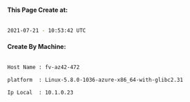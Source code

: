 
   
#### This Page Create at:

```bash

2021-07-21 - 10:53:42 UTC

```

#### Create By Machine:

```bash

Host Name : fv-az42-472

platform  : Linux-5.8.0-1036-azure-x86_64-with-glibc2.31

Ip Local  : 10.1.0.23

```

